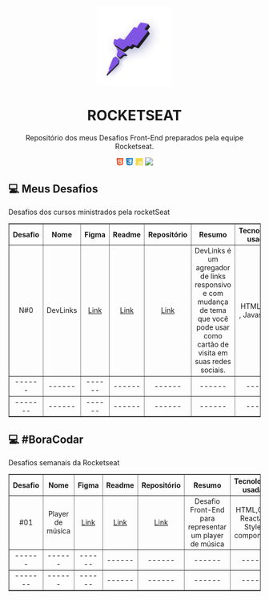 
<div align="center">
<img width="150" src="https://raw.githubusercontent.com/philippewanuty/Rocketseat/main/Discover/assets/Rocketseat.png">
  
<h1>ROCKETSEAT</h1> 
  
  <p>Repositório dos meus Desafios Front-End preparados pela equipe Rocketseat.</p>
  
  <img width="3%" src="https://raw.githubusercontent.com/devicons/devicon/master/icons/html5/html5-original.svg"> <img width="3%" src="https://raw.githubusercontent.com/devicons/devicon/master/icons/css3/css3-original.svg"> <img width="3%" src="https://raw.githubusercontent.com/devicons/devicon/master/icons/javascript/javascript-plain.svg">  <img width="3%" src="https://cdn.jsdelivr.net/gh/devicons/devicon/icons/react/react-original.svg" /> 

 </div>
 

<h2> 💻 Meus Desafios </h2>
<p>Desafios dos cursos ministrados pela rocketSeat</p>


<table border="1" style="text-align:center">
  <tr>
    <th>Desafio</th>
    <th>Nome</th>
    <th>Figma</th>
    <th>Readme</th>
    <th>Repositório</th>
    <th>Resumo</th>
    <th>Tecnologias usadas</th>
    <th>Online project</th>
   
    
    
  </tr>
  <tr>
    <td> N#0</td>
    <td>DevLinks </td>
    <td><a href="https://www.figma.com/community/file/1187422022288947321">Link</a> </td>
    <td><a href="https://philippewanuty.com/Rocketseat/Discover/Discover.html">Link</a> </td>
    <td><a href="https://github.com/philippewanuty/Rocketseat/tree/main/Discover">Link</a></td>
    <td>DevLinks é um agregador de links responsivo e com mudança de tema que você pode usar como cartão de visita em suas redes sociais. </td>
    <td> HTML, CSS , Javascrtipt </td>
     <td><a href="https://philippewanuty.com/Rocketseat/Discover/index.html">Link</a> </td>
  </tr>
  <tr>
    <td>------</td>
    <td>------</td>
    <td>------</td>
    <td>------</td>
    <td>------</td>
    <td>------</td>
    <td>------</td>
    <td>------</td>
    
  </tr>
  <tr>
    <td>-------</td> 
    <td>------</td>
    <td>------</td>
    <td>------</td>
    <td>------</td>
    <td>------</td>
    <td>------</td>
    <td>------</td>
  </tr>
  
</table>


<h2> 💻 #BoraCodar</h2>
<p>Desafios semanais da Rocketseat</p>


<table border="1" style="text-align:center">
  <tr>
    <th>Desafio</th>
    <th>Nome</th>
    <th>Figma</th>
    <th>Readme</th>
    <th>Repositório</th>
    <th>Resumo</th>
    <th>Tecnologias usadas</th>
    <th>Online project</th>
   
    
    
  </tr>
  <tr>
    <td>#01</td>
    <td>Player de música</td>
    <td><a href="https://www.figma.com/community/file/1195050524500542670/player-de-musica-desafio-01">Link</a></td>
    <td><a href="https://github.com/philippewanuty/MusicPlayer_C1#readme">Link</a></td>
    <td><a href="https://github.com/philippewanuty/MusicPlayer_C1">Link</a></td>
    <td>Desafio Front-End para representar um player de música</td>
    <td> HTML,CSS, ReactJS, Styled components</td>
    <td><a href="https://music-player-c1.vercel.app">Link</a></td>
    
  </tr>
  <tr>
    <td>------</td>
    <td>------</td>
    <td>------</td>
    <td>------</td>
    <td>------</td>
    <td>------</td>
    <td>------</td>
    <td>------</td>
    
  </tr>
  <tr>
    <td>-------</td> 
    <td>------</td>
    <td>------</td>
    <td>------</td>
    <td>------</td>
    <td>------</td>
    <td>------</td>
    <td>------</td>
  </tr>
  
</table>





  

            
       

